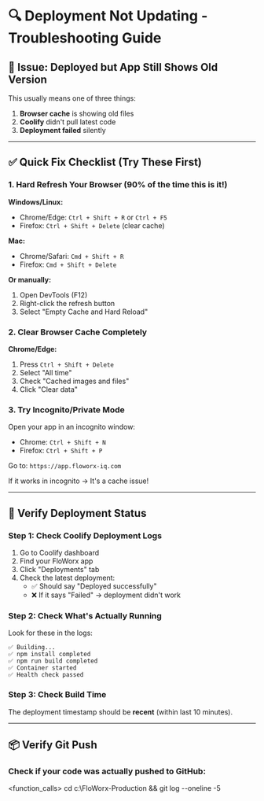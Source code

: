 # 🔍 Deployment Not Updating - Troubleshooting Guide

## 🚨 Issue: Deployed but App Still Shows Old Version

This usually means one of three things:
1. **Browser cache** is showing old files
2. **Coolify** didn't pull latest code
3. **Deployment failed** silently

---

## ✅ **Quick Fix Checklist (Try These First)**

### **1. Hard Refresh Your Browser** (90% of the time this is it!)

**Windows/Linux:**
- Chrome/Edge: `Ctrl + Shift + R` or `Ctrl + F5`
- Firefox: `Ctrl + Shift + Delete` (clear cache)

**Mac:**
- Chrome/Safari: `Cmd + Shift + R`
- Firefox: `Cmd + Shift + Delete`

**Or manually:**
1. Open DevTools (F12)
2. Right-click the refresh button
3. Select "Empty Cache and Hard Reload"

### **2. Clear Browser Cache Completely**

**Chrome/Edge:**
1. Press `Ctrl + Shift + Delete`
2. Select "All time"
3. Check "Cached images and files"
4. Click "Clear data"

### **3. Try Incognito/Private Mode**

Open your app in an incognito window:
- Chrome: `Ctrl + Shift + N`
- Firefox: `Ctrl + Shift + P`

Go to: `https://app.floworx-iq.com`

If it works in incognito → It's a cache issue!

---

## 🔧 **Verify Deployment Status**

### **Step 1: Check Coolify Deployment Logs**

1. Go to Coolify dashboard
2. Find your FloWorx app
3. Click "Deployments" tab
4. Check the latest deployment:
   - ✅ Should say "Deployed successfully"
   - ❌ If it says "Failed" → deployment didn't work

### **Step 2: Check What's Actually Running**

Look for these in the logs:
```
✅ Building...
✅ npm install completed
✅ npm run build completed
✅ Container started
✅ Health check passed
```

### **Step 3: Check Build Time**

The deployment timestamp should be **recent** (within last 10 minutes).

---

## 📦 **Verify Git Push**

### **Check if your code was actually pushed to GitHub:**

<function_calls>
<invoke name="run_terminal_cmd">
<parameter name="command">cd c:\FloWorx-Production && git log --oneline -5
